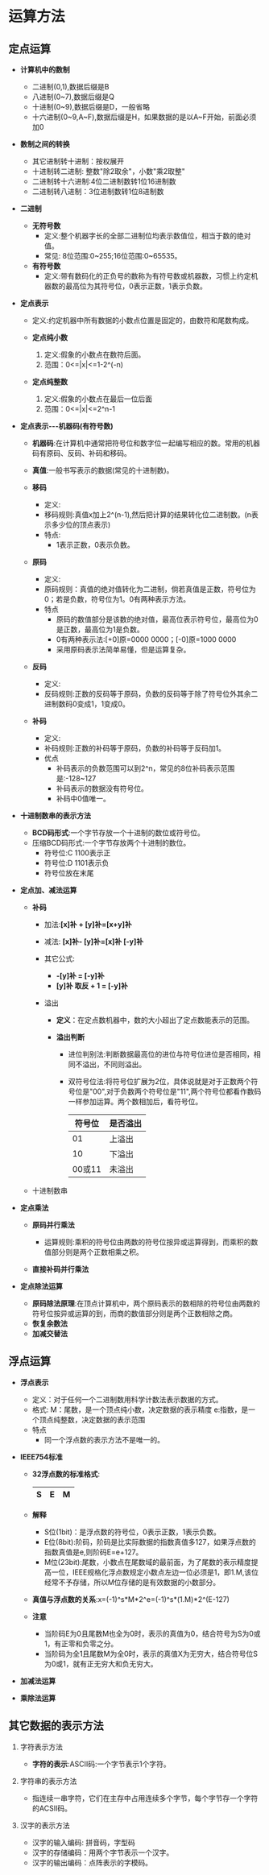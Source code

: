 # 运算方法 #


## 定点运算 ##
+ **计算机中的数制**
	+ 二进制(0,1),数据后缀是B
	+ 八进制(0~7),数据后缀是Q
	+ 十进制(0~9),数据后缀是D，一般省略
	+ 十六进制(0\~9,A\~F),数据后缀是H，如果数据的是以A~F开始，前面必须加0
+ **数制之间的转换**
	+ 其它进制转十进制：按权展开
	+ 十进制转二进制: 整数"除2取余"，小数"乘2取整"
	+ 二进制转十六进制:4位二进制数转1位16进制数
	+ 二进制转八进制：3位进制数转1位8进制数
+ **二进制**
	+ **无符号数**
		+ 定义:整个机器字长的全部二进制位均表示数值位，相当于数的绝对值。
		+ 常见: 8位范围:0\~255;16位范围:0\~65535。
	+ **有符号数**
		+ 定义:带有数码化的正负号的数称为有符号数或机器数，习惯上约定机器数的最高位为其符号位，0表示正数，1表示负数。
+ **定点表示**
	+ 定义:约定机器中所有数据的小数点位置是固定的，由数符和尾数构成。
	
	+ **定点纯小数**
		1. 定义:假象的小数点在数符后面。
		2. 范围：0<=|x|<=1-2^(-n)
	+ **定点纯整数**
		1. 定义:假象的小数点在最后一位后面
		2. 范围：0<=|x|<=2^n-1
+ **定点表示---机器码(有符号数)**
	+ **机器码**:在计算机中通常把符号位和数字位一起编写相应的数。常用的机器码有原码、反码、补码和移码。
	
	+ **真值**:一般书写表示的数据(常见的十进制数)。
	+ **移码**
		+ 定义:
		+ 移码规则:真值x加上2^(n-1),然后把计算的结果转化位二进制数。(n表示多少位的顶点表示)
		+ 特点:
			+ 1表示正数，0表示负数。
	+ **原码**
		+ 定义:
		+ 原码规则：真值的绝对值转化为二进制，倘若真值是正数，符号位为0；若是负数，符号位为1。0有两种表示方法。
		+ 特点
			+ 原码的数值部分是该数的绝对值，最高位表示符号位，最高位为0是正数，最高位为1是负数。
			+ 0有两种表示法:[+0]原=0000 0000；[-0]原=1000 0000
			+ 采用原码表示法简单易懂，但是运算复杂。
	+ **反码**
		+ 定义:
		+ 反码规则:正数的反码等于原码，负数的反码等于除了符号位外其余二进制数码0变成1，1变成0。
	+ **补码**
		+ 定义:
		+ 补码规则:正数的补码等于原码，负数的补码等于反码加1。
		+ 优点
			+ 补码表示的负数范围可以到2^n，常见的8位补码表示范围是:-128~127
			+ 补码表示的数据没有符号位。
			+ 补码中0值唯一。

+ **十进制数串的表示方法**
	+ **BCD码形式**:一个字节存放一个十进制的数位或符号位。
	+ 压缩BCD码形式:一个字节存放两个十进制的数位。
		+ 符号位:C 1100表示正
		+ 符号位:D 1101表示负
		+ 符号位放在末尾
+ **定点加、减法运算**
	+ **补码**
		+ 加法:**[x]补 + [y]补=[x+y]补**
		
		+ 减法: **[x]补- [y]补=[x]补 [-y]补**  
		+ 其它公式:
			+ **-[y]补 = [-y]补**
			+ **[y]补 取反 + 1 = [-y]补** 
		+ 溢出
			+ **定义**：在定点数机器中，数的大小超出了定点数能表示的范围。
			
			+ **溢出判断**
				+ 进位判别法:判断数据最高位的进位与符号位进位是否相同，相同不溢出，不同则溢出。
				+ 双符号位法:将符号位扩展为2位，具体说就是对于正数两个符号位是"00",对于负数两个符号位是"11",两个符号位都看作数码一样参加运算。两个数相加后，看符号位。
					
					|符号位|是否溢出|
					|-----|-----|
					|01|上溢出|
					|10|下溢出|
					|00或11|未溢出|
			  
	+ 十进制数串
+ **定点乘法**
	
	+ **原码并行乘法**
		+ 运算规则:乘积的符号位由两数的符号位按异或运算得到，而乘积的数值部分则是两个正数相乘之积。
	
	+ **直接补码并行乘法**  
+ **定点除法运算**
	
	+ **原码除法原理**:在顶点计算机中，两个原码表示的数相除的符号位由两数的符号位按异或运算的到，而商的数值部分则是两个正数相除之商。
	+ **恢复余数法**
	+ **加减交替法**
	
## 浮点运算 ##

+ **浮点表示**
	+ 定义：对于任何一个二进制数用科学计数法表示数据的方式。
	+ 格式:
	M：尾数，是一个顶点纯小数，决定数据的表示精度
	e:指数，是一个顶点纯整数，决定数据的表示范围
	+ 特点
		+ 同一个浮点数的表示方法不是唯一的。

+ **IEEE754标准**
	+ **32浮点数的标准格式**:
	
		|S|E|M|
		|-|-|-|
	+ **解释**
		+ S位(1bit)：是浮点数的符号位，0表示正数，1表示负数。
		+ E位(8bit):阶码，阶码是比实际数据的指数真值多127，如果浮点数的指数真值是e,则阶码E=e+127。
		+ M位(23bit):尾数，小数点在尾数域的最前面，为了尾数的表示精度提高一位，IEEE规格化浮点数规定小数点左边一位必须是1，即1.M,该位经常不予存储，所以M位存储的是有效数据的小数部分。
	+ **真值与浮点数的关系**:x=(-1)^s\*M\*2^e=(-1)^s\*(1.M)\*2^(E-127) 
	+ **注意**
		+ 当阶码E为0且尾数M也全为0时，表示的真值为0，结合符号为S为0或1，有正零和负零之分。
		+ 当阶码为全1且尾数M为全0时，表示的真值X为无穷大，结合符号位S为0或1，就有正无穷大和负无穷大。
+ **加减法运算**

+ **乘除法运算**
  
## 其它数据的表示方法 ##
1. 字符表示方法
	
	+ **字符的表示**:ASCII码:一个字节表示1个字符。 

2. 字符串的表示方法
	+ 指连续一串字符，它们在主存中占用连续多个字节，每个字节存一个字符的ACSII码。

3. 汉字的表示方法
	+ 汉字的输入编码: 拼音码，字型码
	+ 汉字的存储编码：用两个字节表示一个汉字。
	+ 汉字的输出编码：点阵表示的字模码。
